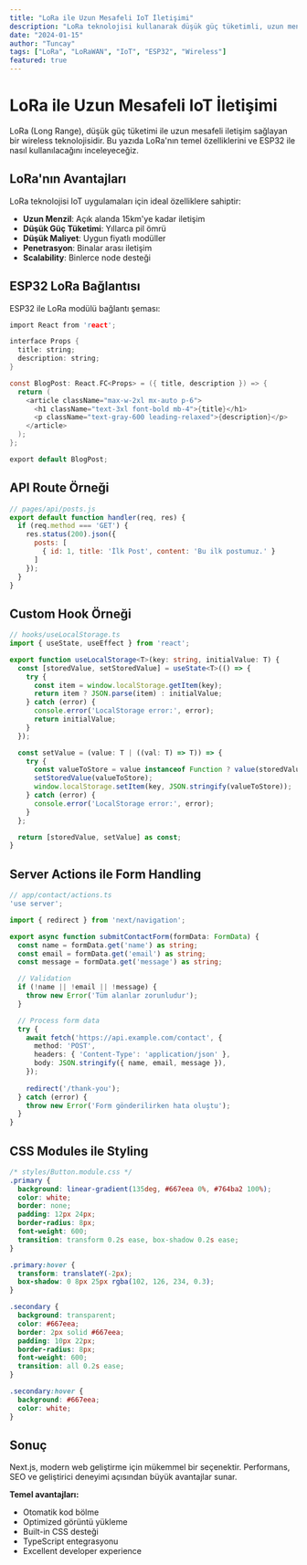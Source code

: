 ```yaml
---
title: "LoRa ile Uzun Mesafeli IoT İletişimi"
description: "LoRa teknolojisi kullanarak düşük güç tüketimli, uzun menzilli IoT ağları nasıl kurulur?"
date: "2024-01-15"
author: "Tuncay"
tags: ["LoRa", "LoRaWAN", "IoT", "ESP32", "Wireless"]
featured: true
---
```


# LoRa ile Uzun Mesafeli IoT İletişimi

LoRa (Long Range), düşük güç tüketimi ile uzun mesafeli iletişim sağlayan bir wireless teknolojisidir. Bu yazıda LoRa'nın temel özelliklerini ve ESP32 ile nasıl kullanılacağını inceleyeceğiz.

## LoRa'nın Avantajları

LoRa teknolojisi IoT uygulamaları için ideal özelliklere sahiptir:

- **Uzun Menzil**: Açık alanda 15km'ye kadar iletişim
- **Düşük Güç Tüketimi**: Yıllarca pil ömrü
- **Düşük Maliyet**: Uygun fiyatlı modüller
- **Penetrasyon**: Binalar arası iletişim
- **Scalability**: Binlerce node desteği

## ESP32 LoRa Bağlantısı

ESP32 ile LoRa modülü bağlantı şeması:

```c
import React from 'react';

interface Props {
  title: string;
  description: string;
}

const BlogPost: React.FC<Props> = ({ title, description }) => {
  return (
    <article className="max-w-2xl mx-auto p-6">
      <h1 className="text-3xl font-bold mb-4">{title}</h1>
      <p className="text-gray-600 leading-relaxed">{description}</p>
    </article>
  );
};

export default BlogPost;
```

## API Route Örneği

```javascript
// pages/api/posts.js
export default function handler(req, res) {
  if (req.method === 'GET') {
    res.status(200).json({ 
      posts: [
        { id: 1, title: 'İlk Post', content: 'Bu ilk postumuz.' }
      ]
    });
  }
}
```

## Custom Hook Örneği

```typescript
// hooks/useLocalStorage.ts
import { useState, useEffect } from 'react';

export function useLocalStorage<T>(key: string, initialValue: T) {
  const [storedValue, setStoredValue] = useState<T>(() => {
    try {
      const item = window.localStorage.getItem(key);
      return item ? JSON.parse(item) : initialValue;
    } catch (error) {
      console.error('LocalStorage error:', error);
      return initialValue;
    }
  });

  const setValue = (value: T | ((val: T) => T)) => {
    try {
      const valueToStore = value instanceof Function ? value(storedValue) : value;
      setStoredValue(valueToStore);
      window.localStorage.setItem(key, JSON.stringify(valueToStore));
    } catch (error) {
      console.error('LocalStorage error:', error);
    }
  };

  return [storedValue, setValue] as const;
}
```

## Server Actions ile Form Handling

```typescript
// app/contact/actions.ts
'use server';

import { redirect } from 'next/navigation';

export async function submitContactForm(formData: FormData) {
  const name = formData.get('name') as string;
  const email = formData.get('email') as string;
  const message = formData.get('message') as string;

  // Validation
  if (!name || !email || !message) {
    throw new Error('Tüm alanlar zorunludur');
  }

  // Process form data
  try {
    await fetch('https://api.example.com/contact', {
      method: 'POST',
      headers: { 'Content-Type': 'application/json' },
      body: JSON.stringify({ name, email, message }),
    });
    
    redirect('/thank-you');
  } catch (error) {
    throw new Error('Form gönderilirken hata oluştu');
  }
}
```

## CSS Modules ile Styling

```css
/* styles/Button.module.css */
.primary {
  background: linear-gradient(135deg, #667eea 0%, #764ba2 100%);
  color: white;
  border: none;
  padding: 12px 24px;
  border-radius: 8px;
  font-weight: 600;
  transition: transform 0.2s ease, box-shadow 0.2s ease;
}

.primary:hover {
  transform: translateY(-2px);
  box-shadow: 0 8px 25px rgba(102, 126, 234, 0.3);
}

.secondary {
  background: transparent;
  color: #667eea;
  border: 2px solid #667eea;
  padding: 10px 22px;
  border-radius: 8px;
  font-weight: 600;
  transition: all 0.2s ease;
}

.secondary:hover {
  background: #667eea;
  color: white;
}
```

## Sonuç

Next.js, modern web geliştirme için mükemmel bir seçenektir. Performans, SEO ve geliştirici deneyimi açısından büyük avantajlar sunar.

**Temel avantajları:**
- Otomatik kod bölme
- Optimized görüntü yükleme
- Built-in CSS desteği
- TypeScript entegrasyonu
- Excellent developer experience
